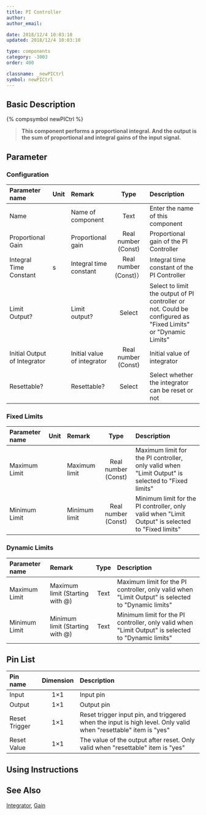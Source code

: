 ```yaml
---
title: PI Controller
author: 
author_email:

date: 2018/12/4 10:03:10
updated: 2018/12/4 10:03:10

type: components
category: -3003
order: 400

classname: _newPICtrl
symbol: newPICtrl
---
```

## Basic Description
{% compsymbol newPICtrl %}

> **This component performs a proportional integral. And the output is the sum of proportional and integral gains of the input signal.**

## Parameter
### Configuration
| Parameter name | Unit | Remark | Type | Description |
| :--- | :--- | :--- | :--: | :--- |
| Name |  | Name of component | Text | Enter the name of this component |
| Proportional Gain |  | Proportional gain | Real number (Const) | Proportional gain of the PI Controller |
| Integral Time Constant | s | Integral time constant | Real number (Const)） | Integral time constant of the PI Controller |
| Limit Output? |  | Limit output? | Select | Select to limit the output of PI controller or not. Could be configured as "Fixed Limits" or "Dynamic Limits" |
| Initial Output of Integrator |  | Initial value of integrator | Real number (Const) | Initial value of integrator |
| Resettable? |  | Resettable? | Select | Select whether the integrator can be reset or not |

### Fixed Limits
| Parameter name | Unit | Remark | Type | Description |
| :--- | :--- | :--- | :--: | :--- |
| Maximum Limit |  | Maximum limit | Real number (Const) | Maximum limit for the PI controller, only valid when "Limit Output" is selected to "Fixed limits" |
| Minimum Limit |  | Minimum limit | Real number (Const) | Minimum limit for the PI controller, only valid when "Limit Output" is selected to "Fixed limits" |

### Dynamic Limits
| Parameter name | Remark | Type | Description |
| :--- | :--- | :--: | :--- |
| Maximum Limit | Maximum limit (Starting with @) | Text | Maximum limit for the PI controller, only valid when "Limit Output" is selected to "Dynamic limits" |
| Minimum Limit | Minimum limit (Starting with @) | Text | Minimum limit for the PI controller, only valid when "Limit Output" is selected to "Dynamic limits" |


## Pin List

| Pin name | Dimension | Description |
| :--- | :--:  | :--- |
| Input | 1×1 | Input pin |
| Output | 1×1 | Output pin|
| Reset Trigger | 1×1 | Reset trigger input pin, and triggered when the input is high level. Only valid when "resettable" item is "yes" |
| Reset Value | 1×1 | The value of the output after reset. Only valid when "resettable" item is "yes" |

## Using Instructions



## See Also

[Integrator](comp_newIntegrator.html), [Gain](comp_newGain.html)
